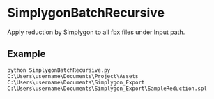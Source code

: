 # SimplygonBatchRecursive
Apply reduction by Simplygon to all fbx files under Input path.

## Example
```
python SimplygonBatchRecursive.py C:\Users\username\Documents\Project\Assets C:\Users\username\Documents\Simplygon_Export C:\Users\username\Documents\Simplygon_Export\SampleReduction.spl
```
